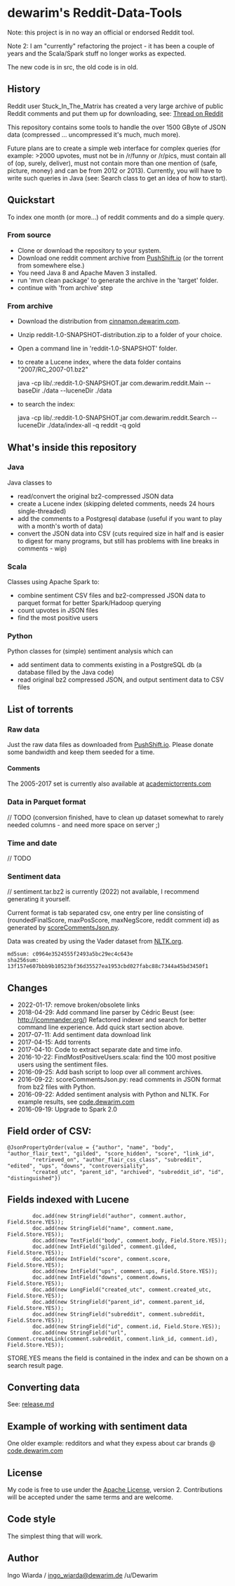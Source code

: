 # dewarim's Reddit-Data-Tools

Note: this project is in no way an official or endorsed Reddit tool.

Note 2: I am "currently" refactoring the project - it has been a couple of years and the Scala/Spark stuff no longer works as expected.

The new code is in src, the old code is in old.

## History

Reddit user Stuck_In_The_Matrix has created a very large archive of public Reddit comments
 and put them up for downloading, see: [Thread on Reddit](https://www.reddit.com/r/datasets/comments/3bxlg7/i_have_every_publicly_available_reddit_comment/)
  
This repository contains some tools to handle the over 1500 GByte of JSON data (compressed ... uncompressed it's much, much more).

Future plans are to create a simple web interface for complex queries 
(for example: >2000 upvotes, must not be in /r/funny or /r/pics, must contain all of (op, surely, deliver), 
must not contain more than one mention of (safe, picture, money) and can be from 2012 or 2013). 
Currently, you will have to write such queries in Java (see: Search class to get an idea of how to start).

## Quickstart

To index one month (or more...) of reddit comments and do a simple query. 

### From source

* Clone or download the repository to your system.
* Download one reddit comment archive from [PushShift.io](https://files.pushshift.io/reddit/comments) (or the torrent from somewhere else.)
* You need Java 8 and Apache Maven 3 installed.
* run 'mvn clean package' to generate the archive in the 'target' folder.
* continue with 'from archive' step

### From archive 

* Download the distribution from [cinnamon.dewarim.com](https://cinnamon.dewarim.com/reddit-1.0-SNAPSHOT-distribution.zip).
* Unzip reddit-1.0-SNAPSHOT-distribution.zip to a folder of your choice.
* Open a command line in 'reddit-1.0-SNAPSHOT' folder.
* to create a Lucene index, where the data folder contains "2007/RC_2007-01.bz2"

     java -cp lib/.:reddit-1.0-SNAPSHOT.jar com.dewarim.reddit.Main --baseDir ./data --luceneDir ./data
   
* to search the index: 

     java -cp lib/.:reddit-1.0-SNAPSHOT.jar com.dewarim.reddit.Search --luceneDir ./data/index-all -q reddit -q gold

## What's inside this repository

### Java
 
Java classes to 
    
* read/convert the original bz2-compressed JSON data
* create a Lucene index (skipping deleted comments, needs 24 hours single-threaded)
* add the comments to a Postgresql database (useful if you want to play with a month's worth of data)
* convert the JSON data into CSV (cuts required size in half and is easier to digest for many programs, 
  but still has problems with line breaks in comments - wip)

### Scala
  
Classes using Apache Spark to:
  
* combine sentiment CSV files and bz2-compressed JSON data to parquet format for better Spark/Hadoop querying
* count upvotes in JSON files
* find the most positive users
     
### Python

Python classes for (simple) sentiment analysis which can

* add sentiment data to comments existing in a PostgreSQL db (a database filled by the Java code)
* read original bz2 compressed JSON, and output sentiment data to CSV files        

## List of torrents

### Raw data

Just the raw data files as downloaded from [PushShift.io](https://files.pushshift.io/reddit/comments).
Please donate some bandwidth and keep them seeded for a time.

#### Comments

The 2005-2017 set is currently also available at [academictorrents.com](http://academictorrents.com/details/85a5bd50e4c365f8df70240ffd4ecc7dec59912b)

### Data in Parquet format

// TODO (conversion finished, have to clean up dataset somewhat to rarely needed columns - and need more space on server ;) 

### Time and date

// TODO 

### Sentiment data

// sentiment.tar.bz2 is currently (2022) not available, I recommend generating it yourself.

Current format is tab separated csv, 
one entry per line consisting of (roundedFinalScore, maxPosScore, maxNegScore, reddit comment id) as generated by [scoreCommentsJson.py](python/scoreCommentsJson.py).

Data was created by using the Vader dataset from [NLTK.org](http://www.nltk.org/data.html).

    md5sum: c0964e3524555f2493a5bc29ec4c643e
    sha256sum: 13f157e607bbb9b10523bf36d35527ea1953cbd027fabc88c7344a45bd3450f1

## Changes

* 2022-01-17: remove broken/obsolete links
* 2018-04-29: Add command line parser by Cédric Beust (see: http://jcommander.org/)
              Refactored indexer and search for better command line experience.
              Add quick start section above.
* 2017-07-11: Add sentiment data download link
* 2017-04-15: Add torrents
* 2017-04-10: Code to extract separate date and time info.
* 2016-10-22: FindMostPositiveUsers.scala: find the 100 most positive users using the sentiment files.
* 2016-09-25: Add bash script to loop over all comment archives.
* 2016-09-22: scoreCommentsJson.py: read comments in JSON format from bz2 files with Python.
* 2016-09-22: Added sentiment analysis with Python and NLTK. For example results, see [code.dewarim.com](http://code.dewarim.com)
* 2016-09-19: Upgrade to Spark 2.0

## Field order of CSV:

    @JsonPropertyOrder(value = {"author", "name", "body", "author_flair_text", "gilded", "score_hidden", "score", "link_id",
            "retrieved_on", "author_flair_css_class", "subreddit", "edited", "ups", "downs", "controversiality",
            "created_utc", "parent_id", "archived", "subreddit_id", "id", "distinguished"})
    
## Fields indexed with Lucene
    
            doc.add(new StringField("author", comment.author, Field.Store.YES));
            doc.add(new StringField("name", comment.name, Field.Store.YES));
            doc.add(new TextField("body", comment.body, Field.Store.YES));
            doc.add(new IntField("gilded", comment.gilded, Field.Store.YES));
            doc.add(new IntField("score", comment.score, Field.Store.YES));
            doc.add(new IntField("ups", comment.ups, Field.Store.YES));
            doc.add(new IntField("downs", comment.downs, Field.Store.YES));
            doc.add(new LongField("created_utc", comment.created_utc, Field.Store.YES));
            doc.add(new StringField("parent_id", comment.parent_id, Field.Store.YES));
            doc.add(new StringField("subreddit", comment.subreddit, Field.Store.YES));
            doc.add(new StringField("id", comment.id, Field.Store.YES));
            doc.add(new StringField("url", Comment.createLink(comment.subreddit, comment.link_id, comment.id), Field.Store.YES));
   
   STORE.YES means the field is contained in the index and can be shown on a search result page.       

## Converting data
 
See: [release.md](release.md)

## Example of working with sentiment data

One older example: redditors and what they expess about car brands @ 
[code.dewarim.com](https://code.dewarim.com/index.html)

## License

My code is free to use under the [Apache License](http://www.apache.org/licenses/LICENSE-2.0), version 2.
Contributions will be accepted under the same terms and are welcome.

## Code style

The simplest thing that will work.
 
## Author
 
Ingo Wiarda / ingo_wiarda@dewarim.de /u/Dewarim
